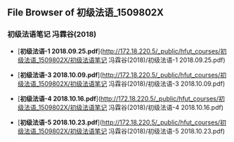 ## File Browser of 初级法语_1509802X

### 初级法语笔记 冯霖谷(2018)

- [**初级法语-1 2018.09.25.pdf**](http://172.18.220.5/_public/hfut_courses/初级法语_1509802X/初级法语笔记 冯霖谷(2018)/初级法语-1 2018.09.25.pdf)

- [**初级法语-3 2018.10.09.pdf**](http://172.18.220.5/_public/hfut_courses/初级法语_1509802X/初级法语笔记 冯霖谷(2018)/初级法语-3 2018.10.09.pdf)

- [**初级法语-4 2018.10.16.pdf**](http://172.18.220.5/_public/hfut_courses/初级法语_1509802X/初级法语笔记 冯霖谷(2018)/初级法语-4 2018.10.16.pdf)

- [**初级法语-5 2018.10.23.pdf**](http://172.18.220.5/_public/hfut_courses/初级法语_1509802X/初级法语笔记 冯霖谷(2018)/初级法语-5 2018.10.23.pdf)
